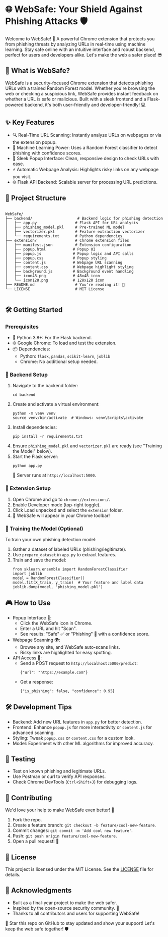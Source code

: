 <!DOCTYPE html>
<html lang="en">
<head>
    <meta charset="UTF-8">
    <meta name="viewport" content="width=device-width, initial-scale=1.0">
</head>
<body>
    <h1>🌐 WebSafe: Your Shield Against Phishing Attacks 🛡️</h1>
    <p>Welcome to <span class="highlight">WebSafe</span>! 🚀 A powerful Chrome extension that protects you from phishing threats by analyzing URLs in real-time using machine learning. Stay safe online with an intuitive interface and robust backend, perfect for users and developers alike. Let's make the web a safer place! 😎</p>
    <h2>🎯 What is WebSafe?</h2>
    <p>WebSafe is a security-focused Chrome extension that detects phishing URLs with a trained Random Forest model. Whether you're browsing the web or checking a suspicious link, WebSafe provides instant feedback on whether a URL is safe or malicious. Built with a sleek frontend and a Flask-powered backend, it's both user-friendly and developer-friendly! 💻</p>
    <h2>✨ Key Features</h2>
    <ul>
        <li><span class="emoji">🔍</span> <span class="highlight">Real-Time URL Scanning</span>: Instantly analyze URLs on webpages or via the extension popup.</li>
        <li><span class="emoji">🧠</span> <span class="highlight">Machine Learning Power</span>: Uses a Random Forest classifier to detect phishing with confidence scores.</li>
        <li><span class="emoji">🎨</span> <span class="highlight">Sleek Popup Interface</span>: Clean, responsive design to check URLs with ease.</li>
        <li><span class="emoji">⚡</span> <span class="highlight">Automatic Webpage Analysis</span>: Highlights risky links on any webpage you visit.</li>
        <li><span class="emoji">🌐</span> <span class="highlight">Flask API Backend</span>: Scalable server for processing URL predictions.</li>
    </ul>
    <h2>📂 Project Structure</h2>
    <pre><code>
WebSafe/
├── backend/                    # Backend logic for phishing detection
│   ├── app.py                 # Flask API for URL analysis
│   ├── phishing_model.pkl     # Pre-trained ML model
│   ├── vectorizer.pkl         # Feature extraction vectorizer
│   └── requirements.txt       # Python dependencies
├── extension/                 # Chrome extension files
│   ├── manifest.json          # Extension configuration
│   ├── popup.html            # Popup UI
│   ├── popup.js              # Popup logic and API calls
│   ├── popup.css             # Popup styling
│   ├── content.js            # Webpage URL scanning
│   ├── content.css           # Webpage highlight styling
│   ├── background.js         # Background event handling
│   ├── icon48.png            # 48x48 icon
│   └── icon128.png           # 128x128 icon
├── README.md                  # You're reading it! 📖
└── LICENSE                    # MIT License
    </code></pre>
    <h2>🛠️ Getting Started</h2>
    <h3>Prerequisites</h3>
    <ul>
        <li><span class="emoji">🐍</span> <span class="highlight">Python 3.8+</span>: For the Flask backend.</li>
        <li><span class="emoji">🌐</span> <span class="highlight">Google Chrome</span>: To load and test the extension.</li>
        <li><span class="emoji">📦</span> <span class="highlight">Dependencies</span>:
            <ul>
                <li>Python: <code>flask</code>, <code>pandas</code>, <code>scikit-learn</code>, <code>joblib</code></li>
                <li>Chrome: No additional setup needed.</li>
            </ul>
        </li>
    </ul>
    <h3>🚀 Backend Setup</h3>
    <ol>
        <li>Navigate to the backend folder:
            <pre><code>cd backend</code></pre>
        </li>
        <li>Create and activate a virtual environment:
            <pre><code>python -m venv venv
source venv/bin/activate  # Windows: venv\Scripts\activate</code></pre>
        </li>
        <li>Install dependencies:
            <pre><code>pip install -r requirements.txt</code></pre>
        </li>
        <li>Ensure <code>phishing_model.pkl</code> and <code>vectorizer.pkl</code> are ready (see "Training the Model" below).</li>
        <li>Start the Flask server:
            <pre><code>python app.py</code></pre>
            <p>📡 Server runs at <code>http://localhost:5000</code>.</p>
        </li>
    </ol>
    <h3>🌟 Extension Setup</h3>
    <ol>
        <li>Open Chrome and go to <code>chrome://extensions/</code>.</li>
        <li>Enable <span class="highlight">Developer mode</span> (top-right toggle).</li>
        <li>Click <span class="highlight">Load unpacked</span> and select the <code>extension</code> folder.</li>
        <li><span class="emoji">🎉</span> WebSafe will appear in your Chrome toolbar!</li>
    </ol>
    <h3>🧠 Training the Model (Optional)</h3>
    <p>To train your own phishing detection model:</p>
    <ol>
        <li>Gather a dataset of labeled URLs (phishing/legitimate).</li>
        <li>Use <code>prepare_dataset</code> in <code>app.py</code> to extract features.</li>
        <li>Train and save the model:
            <pre><code>from sklearn.ensemble import RandomForestClassifier
import joblib
model = RandomForestClassifier()
model.fit(X_train, y_train)  # Your feature and label data
joblib.dump(model, 'phishing_model.pkl')</code></pre>
        </li>
    </ol>
    <h2>🎮 How to Use</h2>
    <ul>
        <li><span class="highlight">Popup Interface</span> 📱:
            <ul>
                <li>Click the WebSafe icon in Chrome.</li>
                <li>Enter a URL and hit "Scan".</li>
                <li>See results: "Safe" ✅ or "Phishing" 🚨 with a confidence score.</li>
            </ul>
        </li>
        <li><span class="highlight">Webpage Scanning</span> 🌍:
            <ul>
                <li>Browse any site, and WebSafe auto-scans links.</li>
                <li>Risky links are highlighted for easy spotting.</li>
            </ul>
        </li>
        <li><span class="highlight">API Access</span> 🔗:
            <ul>
                <li>Send a POST request to <code>http://localhost:5000/predict</code>:
                    <pre><code>{"url": "https://example.com"}</code></pre>
                </li>
                <li>Get a response:
                    <pre><code>{"is_phishing": false, "confidence": 0.95}</code></pre>
                </li>
            </ul>
        </li>
    </ul>
    <h2>🛠️ Development Tips</h2>
    <ul>
        <li><span class="highlight">Backend</span>: Add new URL features in <code>app.py</code> for better detection.</li>
        <li><span class="highlight">Frontend</span>: Enhance <code>popup.js</code> for more interactivity or <code>content.js</code> for advanced scanning.</li>
        <li><span class="highlight">Styling</span>: Tweak <code>popup.css</code> or <code>content.css</code> for a custom look.</li>
        <li><span class="highlight">Model</span>: Experiment with other ML algorithms for improved accuracy.</li>
    </ul>
    <h2>🧪 Testing</h2>
    <ul>
        <li>Test on known phishing and legitimate URLs.</li>
        <li>Use Postman or curl to verify API responses.</li>
        <li>Check Chrome DevTools (<code>Ctrl+Shift+J</code>) for debugging logs.</li>
    </ul>
    <h2>🤝 Contributing</h2>
    <p>We'd love your help to make WebSafe even better! 🌟</p>
    <ol>
        <li>Fork the repo.</li>
        <li>Create a feature branch: <code>git checkout -b feature/cool-new-feature</code>.</li>
        <li>Commit changes: <code>git commit -m 'Add cool new feature'</code>.</li>
        <li>Push: <code>git push origin feature/cool-new-feature</code>.</li>
        <li>Open a pull request! 🚀</li>
    </ol>
    <h2>📜 License</h2>
    <p>This project is licensed under the MIT License. See the <a href="LICENSE">LICENSE</a> file for details.</p>
    <h2>🙌 Acknowledgments</h2>
    <ul>
        <li>Built as a final-year project to make the web safer.</li>
        <li>Inspired by the open-source security community. 💙</li>
        <li>Thanks to all contributors and users for supporting WebSafe!</li>
    </ul>
    <p><span class="emoji">🌟</span> <span class="highlight">Star this repo on GitHub</span> to stay updated and show your support! Let's keep the web safe together! 🛡️</p>
</body>
</html>
